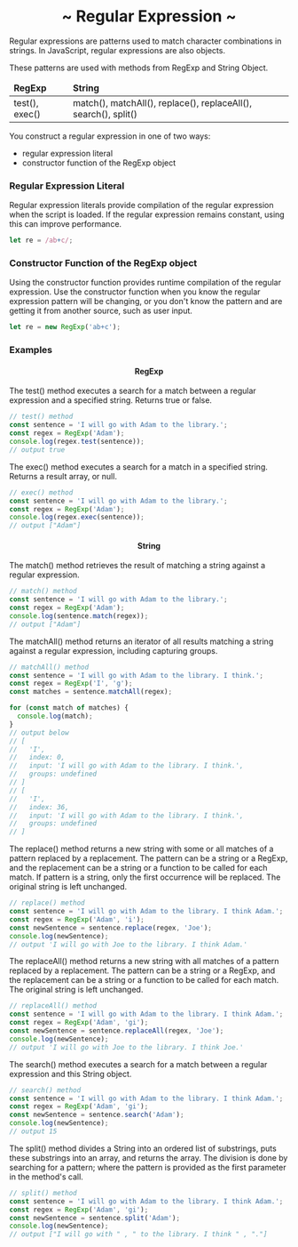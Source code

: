 <h1 align='center'>~ Regular Expression ~</h1>

<p>Regular expressions are patterns used to match character combinations in strings. In JavaScript, regular expressions are also objects.</p>

These patterns are used with methods from RegExp and String Object.

<table>
  <thead>
    <tr>
      <td><b>RegExp</b></td>
      <td><b>String</b></td>
    </tr>
  </thead>
  <tbody>
    <tr>
      <td>test(), exec()</td>
      <td>match(), matchAll(), replace(), replaceAll(), search(), split()</td>
    </tr>
  </tbody>
</table>

<p>You construct a regular expression in one of two ways:</p>

<ul>
  <li>regular expression literal</li>
  <li>constructor function of the RegExp object</li>
</ul>

<h3>Regular Expression Literal</h3>

<p>Regular expression literals provide compilation of the regular expression when the script is loaded. If the regular expression remains constant, using this can improve performance.</p>

```javascript
let re = /ab+c/;
```

<h3>Constructor Function of the RegExp object</h3>

<p>Using the constructor function provides runtime compilation of the regular expression. Use the constructor function when you know the regular expression pattern will be changing, or you don't know the pattern and are getting it from another source, such as user input.</p>

```javascript
let re = new RegExp('ab+c');
```

<h3>Examples</h3>

<h4 align="center">RegExp</h4>

<p>The test() method executes a search for a match between a regular expression and a specified string. Returns true or false.</p>

```javascript
// test() method
const sentence = 'I will go with Adam to the library.';
const regex = RegExp('Adam');
console.log(regex.test(sentence));
// output true
```

<p>The exec() method executes a search for a match in a specified string. Returns a result array, or null.</p>

```javascript
// exec() method
const sentence = 'I will go with Adam to the library.';
const regex = RegExp('Adam');
console.log(regex.exec(sentence));
// output ["Adam"] 
```

<h4 align="center">String</h4>

<p>The match() method retrieves the result of matching a string against a regular expression. </p>

```javascript
// match() method
const sentence = 'I will go with Adam to the library.';
const regex = RegExp('Adam');
console.log(sentence.match(regex));
// output ["Adam"] 
```

<p>The matchAll() method returns an iterator of all results matching a string against a regular expression, including capturing groups.</p>

```javascript
// matchAll() method
const sentence = 'I will go with Adam to the library. I think.';
const regex = RegExp('I', 'g');
const matches = sentence.matchAll(regex);

for (const match of matches) {
  console.log(match);
}
// output below
// [
//   'I',
//   index: 0,
//   input: 'I will go with Adam to the library. I think.',
//   groups: undefined
// ]
// [
//   'I',
//   index: 36,
//   input: 'I will go with Adam to the library. I think.',
//   groups: undefined
// ]
```

<p>The replace() method returns a new string with some or all matches of a pattern replaced by a replacement. The pattern can be a string or a RegExp, and the replacement can be a string or a function to be called for each match. If pattern is a string, only the first occurrence will be replaced. The original string is left unchanged.</p>

```javascript
// replace() method
const sentence = 'I will go with Adam to the library. I think Adam.';
const regex = RegExp('Adam', 'i');
const newSentence = sentence.replace(regex, 'Joe');
console.log(newSentence);
// output 'I will go with Joe to the library. I think Adam.'
```

<p>The replaceAll() method returns a new string with all matches of a pattern replaced by a replacement. The pattern can be a string or a RegExp, and the replacement can be a string or a function to be called for each match. The original string is left unchanged.</p>

```javascript
// replaceAll() method
const sentence = 'I will go with Adam to the library. I think Adam.';
const regex = RegExp('Adam', 'gi');
const newSentence = sentence.replaceAll(regex, 'Joe');
console.log(newSentence);
// output 'I will go with Joe to the library. I think Joe.'
```

<p>The search() method executes a search for a match between a regular expression and this String object.</p>

```javascript
// search() method
const sentence = 'I will go with Adam to the library. I think Adam.';
const regex = RegExp('Adam', 'gi');
const newSentence = sentence.search('Adam');
console.log(newSentence);
// output 15
```

<p>The split() method divides a String into an ordered list of substrings, puts these substrings into an array, and returns the array.  The division is done by searching for a pattern; where the pattern is provided as the first parameter in the method's call.  </p>

```javascript
// split() method
const sentence = 'I will go with Adam to the library. I think Adam.';
const regex = RegExp('Adam', 'gi');
const newSentence = sentence.split('Adam');
console.log(newSentence);
// output ["I will go with " , " to the library. I think " , "."] 
```
